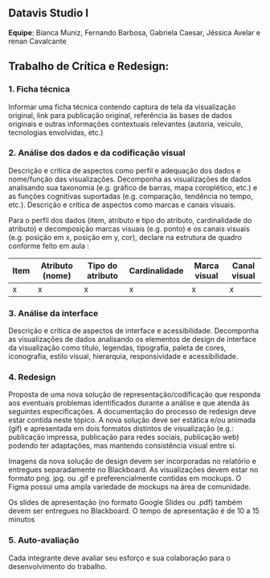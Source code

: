 ## Datavis Studio I

**Equipe**: Bianca Muniz, Fernando Barbosa, Gabriela Caesar, Jéssica Avelar e renan Cavalcante

## Trabalho de Crítica e Redesign:
### 1. Ficha técnica
Informar uma ficha técnica contendo captura de tela da visualização original, link para publicação original, referência às bases de dados originais e outras informações contextuais relevantes (autoria, veículo, tecnologias envolvidas, etc.)

### 2. Análise dos dados e da codificação visual
Descrição e crítica de aspectos como perfil e adequação dos dados e nome/função das visualizações. Decomponha as visualizações de dados analisando sua taxonomia (e.g. gráfico de barras, mapa coroplético, etc.) e as funções cognitivas suportadas (e.g. comparação, tendência no tempo, etc.). Descrição e crítica de aspectos como marcas e canais visuais. 

Para o perfil dos dados (item, atributo e tipo do atributo, cardinalidade do atributo) e decomposição marcas visuais (e.g. ponto) e os canais visuais (e.g. posição em x, posição em y, cor), declare na estrutura de quadro conforme feito em aula :

| Item  |   Atributo (nome)  |  Tipo do atributo  |  Cardinalidade  |  Marca visual  |  Canal visual |
| ------------------- | ------------------- | ------------------- | ------------------- | ------------------- | ------------------- |
| x  |   x  |  x  | x  |   x  |  x  |=

### 3. Análise da interface
Descrição e crítica de aspectos de interface e acessibilidade. Decomponha as visualizações de dados analisando os elementos de design de interface da visualização como título, legendas, tipografia, paleta de cores, iconografia, estilo visual, hierarquia, responsividade e acessibilidade.

### 4. Redesign
Proposta de uma nova solução de representação/codificação que responda aos eventuais problemas identificados durante a análise e que atenda às seguintes especificações. A documentação do processo de redesign deve estar contida neste tópico. A nova solução deve ser estática e/ou animada (gif) e apresentada em dois formatos distintos de visualização (e.g.: publicação impressa,  publicação para redes sociais, publicação web) podendo ter adaptações, mas mantendo consistência visual entre si.

Imagens da nova solução de design devem ser incorporadas no relatório e entregues separadamente no Blackboard. As visualizações devem estar no formato png. jpg. ou .gif e preferencialmente contidas em mockups. O Figma possui uma ampla variedade de mockups na área de comunidade.

Os slides de apresentação (no formato Google Slides ou .pdf) também devem ser entregues no Blackboard. O tempo de apresentação é de 10 a 15 minutos 

### 5. Auto-avaliação
Cada integrante deve avaliar seu esforço e sua colaboração para o desenvolvimento do trabalho.
